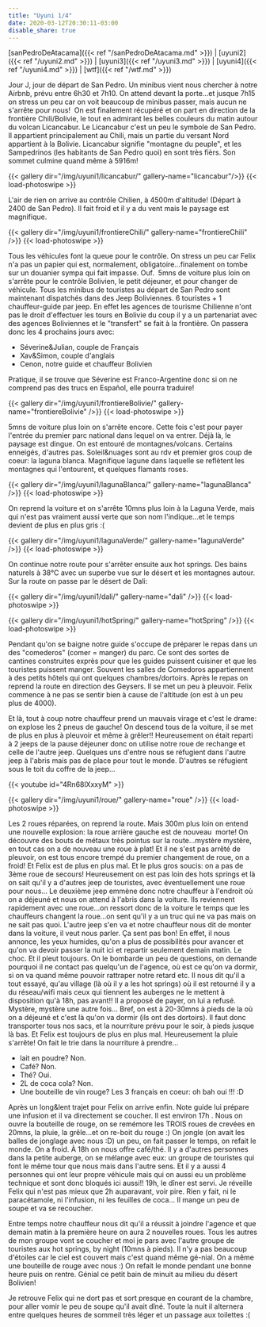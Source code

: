 ```yaml
---
title: "Uyuni 1/4"
date: 2020-03-12T20:30:11-03:00
disable_share: true
---
```


[sanPedroDeAtacama]({{< ref "/sanPedroDeAtacama.md" >}}) |
[uyuni2]({{< ref "/uyuni2.md" >}}) |
[uyuni3]({{< ref "/uyuni3.md" >}}) |
[uyuni4]({{< ref "/uyuni4.md" >}}) |
[wtf]({{< ref "/wtf.md" >}})

Jour J, jour de départ de San Pedro. Un minibus vient nous chercher à notre Airbnb, prévu entre 6h30 et 7h10. On attend devant la porte...et jusque 7h15 on stress un peu car on voit beaucoup de minibus passer, mais aucun ne s'arrête pour nous!
 On est finalement récupéré et on part en direction de la frontière Chili/Bolivie, le tout en admirant les belles couleurs du matin autour du volcan Licancabur.
Le Licancabur c'est un peu le symbole de San Pedro. Il appartient principalement au Chili, mais un partie du versant Nord appartient à la Bolivie. Licancabur signifie "montagne du peuple", et les Sampedrinos (les habitants de San Pedro quoi) en sont très fièrs. Son sommet culmine quand même à 5916m!

{{< gallery dir="/img/uyuni1/licancabur/" gallery-name="licancabur"/>}} {{< load-photoswipe >}}


L'air de rien on arrive au contrôle Chilien, à 4500m d'altitude! (Départ à 2400 de San Pedro). Il fait froid et il y a du vent mais le paysage est magnifique. 

{{< gallery dir="/img/uyuni1/frontiereChili/" gallery-name="frontiereChili" />}} {{< load-photoswipe >}}

Tous les véhicules font la queue pour le contrôle. On stress un peu car Felix n'a pas un papier qui est, normalement, obligatoire...finalement on tombe sur un douanier sympa qui fait impasse. Ouf. 
5mns de voiture plus loin on s'arrête pour le contrôle Bolivien, le petit déjeuner, et pour changer de véhicule. Tous les minibus de touristes au départ de San Pedro sont maintenant dispatchés dans des Jeep Boliviennes. 6 touristes + 1 chauffeur-guide par jeep. En effet les agences de tourisme Chilienne n'ont pas le droit d'effectuer les tours en Bolivie du coup il y a un partenariat avec des agences Boliviennes et le "transfert" se fait à la frontière.
On passera donc les 4 prochains jours avec:

- Séverine&Julian, couple de Français
- Xav&Simon, couple d'anglais 
- Cenon, notre guide et chauffeur Bolivien

Pratique, il se trouve que Séverine est Franco-Argentine donc si on ne comprend pas des trucs en Español, elle pourra traduire!

{{< gallery dir="/img/uyuni1/frontiereBolivie/" gallery-name="frontiereBolivie" />}} {{< load-photoswipe >}}

5mns de voiture plus loin on s'arrête encore. Cette fois c'est pour payer l'entrée du premier parc national dans lequel on va entrer. Déjà là, le paysage est dingue. On est entouré de montagnes/volcans. Certains enneigés, d'autres pas. Soleil&nuages sont au rdv et premier gros coup de coeur: la laguna blanca. Magnifique lagune dans laquelle se reflètent les montagnes qui l'entourent, et quelques flamants roses.

{{< gallery dir="/img/uyuni1/lagunaBlanca/" gallery-name="lagunaBlanca" />}} {{< load-photoswipe >}}

On reprend la voiture et on s'arrête 10mns plus loin à la Laguna Verde, mais qui n'est pas vraiment aussi verte que son nom l'indique...et le temps devient de plus en plus gris :(

{{< gallery dir="/img/uyuni1/lagunaVerde/" gallery-name="lagunaVerde" />}} {{< load-photoswipe >}}

On continue notre route pour s'arrêter ensuite aux hot springs. Des bains naturels à 38°C avec un superbe vue sur le désert et les montagnes autour. Sur la route on passe par le désert de Dali:

{{< gallery dir="/img/uyuni1/dali/" gallery-name="dali" />}} {{< load-photoswipe >}}

{{< gallery dir="/img/uyuni1/hotSpring/" gallery-name="hotSpring" />}} {{< load-photoswipe >}}

Pendant qu'on se baigne notre guide s'occupe de préparer le repas dans un des "comederos" (comer = manger) du parc. Ce sont des sortes de cantines construites exprès pour que les guides puissent cuisiner et que les touristes puissent manger. Souvent les salles de Comedoros appartiennent à des petits hôtels qui ont quelques chambres/dortoirs.
Après le repas on reprend la route en direction des Geysers.
Il se met un peu à pleuvoir.
Felix commence à ne pas se sentir bien à cause de l'altitude (on est à un peu plus de 4000).

Et là, tout à coup notre chauffeur prend un mauvais virage et c'est le drame: on explose les 2 pneus de gauche!
On descend tous de la voiture, il se met de plus en plus à pleuvoir et même à grêler!!
Heureusement on était reparti à 2 jeeps de la pause déjeuner donc on utilise notre roue de rechange et celle de l'autre jeep. Quelques uns d'entre nous se réfugient dans l'autre jeep à l'abris mais pas de place pour tout le monde. D'autres se réfugient sous le toit du coffre de la jeep...

{{< youtube id="4Rn68lXxxyM" >}}

{{< gallery dir="/img/uyuni1/roue/" gallery-name="roue" />}} {{< load-photoswipe >}}

Les 2 roues réparées, on reprend la route. Mais 300m plus loin on entend une nouvelle explosion: la roue arrière gauche est de nouveau  morte! On découvre des bouts de métaux très pointus sur la route...mystère mystère, en tout cas on a de nouveau une roue à plat! Et il ne s'est pas arrêté de pleuvoir, on est tous encore trempé du premier changement de roue, on a froid! Et Felix est de plus en plus mal. Et le plus gros soucis: on a pas de 3ème roue de secours! Heureusement on est pas loin des hots springs et là on sait qu'il y a d'autres jeep de touristes, avec éventuellement une roue pour nous... Le deuxième jeep emmène donc notre chauffeur à l'endroit où on a déjeuné et nous on attend à l'abris dans la voiture. Ils reviennent rapidement avec une roue...on ressort donc de la voiture le temps que les chauffeurs changent la roue...on sent qu'il y a un truc qui ne va pas mais on ne sait pas quoi. L'autre jeep s'en va et notre chauffeur nous dit de monter dans la voiture, il veut nous parler. Ça sent pas bon! En effet, il nous annonce, les yeux humides, qu'on a plus de possibilités pour avancer et qu'on va devoir passer la nuit ici et repartir seulement demain matin. 
Le choc. 
Et il pleut toujours.
On le bombarde un peu de questions, on demande pourquoi il ne contact pas quelqu'un de l'agence, où est ce qu'on va dormir, si on va quand même pouvoir rattraper notre retard etc. Il nous dit qu'il a tout essayé, qu'au village (là où il y a les hot springs) où il est retourné il y a du réseau/wifi mais ceux qui tiennent les auberges ne le mettent à disposition qu'à 18h, pas avant!! Il a proposé de payer, on lui a refusé. Mystère, mystère une autre fois... Bref, on est à 20-30mns à pieds de la où on a déjeuné et c'est là qu'on va dormir (ils ont des dortoirs). Il faut donc transporter tous nos sacs, et la nourriture prévu pour le soir, à pieds jusque là bas. 
Et Felix est toujours de plus en plus mal. Heureusement la pluie s'arrête!
On fait le trie dans la nourriture à prendre...

- lait en poudre? Non. 
- Café? Non. 
- Thé? Oui. 
- 2L de coca cola? Non. 
- Une bouteille de vin rouge? Les 3 français en coeur: oh bah oui !!! :D

Après un long&lent trajet pour Felix on arrive enfin. Note guide lui prépare une infusion et il va directement se coucher. Il est environ 17h .
Nous on ouvre la bouteille de rouge, on se remémore les TROIS roues de crevées en 20mns, la pluie, la grêle...et on re-boit du rouge :) 
On jongle (on avait les balles de jonglage avec nous :D) un peu, on fait passer le temps, on refait le monde. On a froid. À 18h on nous offre café/thé. Il y a d'autres personnes dans la petite auberge, on se mélange avec eux: un groupe de touristes qui font le même tour que nous mais dans l'autre sens. Et il y a aussi 4 personnes qui ont leur propre véhicule mais qui on aussi eu un problème technique et sont donc bloqués ici aussi!! 
19h, le dîner est servi. 
Je réveille Felix qui n'est pas mieux que 2h auparavant, voir pire. Rien y fait, ni le paracétamole, ni l'infusion, ni les feuilles de coca... Il mange un peu de soupe et va se recoucher. 

Entre temps notre chauffeur nous dit qu'il a réussit à joindre l'agence et que demain matin à la première heure on aura 2 nouvelles roues. Tous les autres de mon groupe vont se coucher et moi je pars avec l'autre groupe de touristes aux hot springs, by night (10mns à pieds). Il n'y a pas beaucoup d'étoiles car le ciel est couvert mais c'est quand même gé-nial. On a même une bouteille de rouge avec nous :) On refait le monde pendant une bonne heure puis on rentre. Génial ce petit bain de minuit au milieu du désert Bolivien!

Je retrouve Felix qui ne dort pas et sort presque en courant de la chambre, pour aller vomir le peu de soupe qu'il avait dîné. Toute la nuit il alternera entre quelques heures de sommeil très léger et un passage aux toilettes :(


